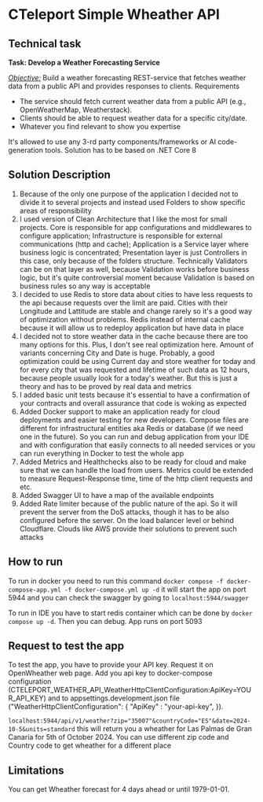 # CTeleport Simple Wheather API

## Technical task

**Task: Develop a Weather Forecasting Service**

<u>*Objective:*</u>
Build a weather forecasting REST-service that fetches weather data from a public API and provides responses to clients.
Requirements
- The service should fetch current weather data from a public API (e.g., OpenWeatherMap, Weatherstack).
- Clients should be able to request weather data for a specific city/date.
- Whatever you find relevant to show you expertise
  
It's allowed to use any 3-rd party components/frameworks or AI code-generation tools. Solution has to be based on .NET Core 8


## Solution Description

1. Because of the only one purpose of the application I decided not to divide it to several projects and instead used Folders to show specific areas of responsibility
2. I used version of Clean Architecture that I like the most for small projects. Core is responsible for app configurations and middlewares to configure application; Infrastructure is responsible for external communications (http and cache); Application is a Service layer where business logic is concentrated; Presentation layer is just Controllers in this case, only because of the folders structure. Technically Validators can be on that layer as well, because Validation works before business logic, but it's quite controversial moment because Validation is based on business rules so any way is acceptable
3. I decided to use Redis to store data about cities to have less requests to the api because requests over the limit are paid. Cities with their Longitude and Lattitude are stable and change rarely so it's a good way of optimization without problems. Redis instead of internal cache because it will allow us to redeploy application but have data in place
4. I decided not to store weather data in the cache because there are too many options for this. Plus, I don't see real optimization here. Amount of variants concerning City and Date is huge. Probably, a good optimization could be using Current day and store weather for today and for every city that was requested and lifetime of such data as 12 hours, because people usually look for a today's weather. But this is just a theory and has to be proved by real data and metrics
5. I added basic unit tests because it's essential to have a confirmation of your contracts and overall assurance that code is woking as expected
6. Added Docker support to make an application ready for cloud deployments and easier testing for new developers. Compose files are different for infrastructural entities aka Redis or database (if we need one in the future). So you can run and debug application from your IDE and with configuration that easily connects to all needed services or you can run everything in Docker to test the whole app
7. Added Metrics and Healthchecks also to be ready for cloud and make sure that we can handle the load from users. Metrics could be extended to measure Request-Response time, time of the http client requests and etc.
8. Added Swagger UI to have a map of the available endpoints
9. Added Rate limiter because of the public nature of the api. So it will prevent the server from the DoS attacks, though it has to be also configured before the server. On the load balancer level or behind Cloudflare. Clouds like AWS provide their solutions to prevent such attacks


## How to run

To run in docker you need to run this command `docker compose -f docker-compose-app.yml -f docker-compose.yml up -d` it will start the app on port 5944 and you can check the swagger by going to `localhost:5944/swagger`

To run in IDE you have to start redis container which can be done by `docker compose up -d`. Then you can debug. App runs on port 5093

## Request to test the app

To test the app, you have to provide your API key. Request it on OpenWheather web page. Add you api key to docker-compose configuration (CTELEPORT_WEATHER_API_WeatherHttpClientConfiguration:ApiKey=YOUR_API_KEY) and to appsettings.development.json file ("WeatherHttpClientConfiguration": {
    "ApiKey" : "your-api-key",
  }).

`localhost:5944/api/v1/weather?zip="35007"&countryCode="ES"&date=2024-10-5&units=standard` this will return you a wheather for Las Palmas de Gran Canaria for 5th of October 2024. You can use different zip code and Country code to get wheather for a different place

## Limitations

You can get Wheather forecast for 4 days ahead or until 1979-01-01.

